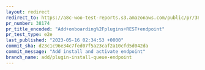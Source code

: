 ```yaml
---
layout: redirect
redirect_to: https://a8c-woo-test-reports.s3.amazonaws.com/public/pr/38174/e2e/index.html
pr_number: 38174
pr_title_encoded: "Add+onboarding%2Fplugins+REST+endpoint"
pr_test_type: e2e
last_published: "2023-05-16 02:34:53 +0000"
commit_sha: d23c1c96e34c7fed07f5a23caf2a10cfd5d042da
commit_message: "Add install and activate endpoint"
branch_name: add/plugin-install-queue-endpoint
---
```


